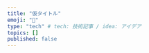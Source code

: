 ```yaml
---
title: "仮タイトル"
emoji: "🎉"
type: "tech" # tech: 技術記事 / idea: アイデア
topics: []
published: false
---
```

